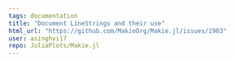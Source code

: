 ```yaml
---
tags: documentation
title: "Document LineStrings and their use"
html_url: "https://github.com/MakieOrg/Makie.jl/issues/1903"
user: asinghvi17
repo: JuliaPlots/Makie.jl
---
```


